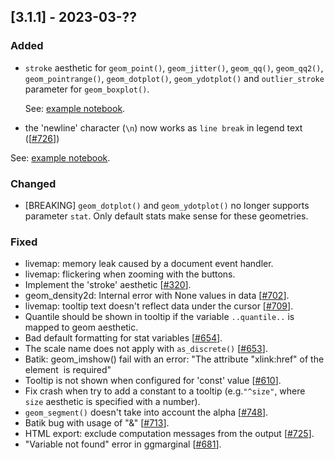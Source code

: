 ## [3.1.1] - 2023-03-??

### Added

- `stroke` aesthetic for `geom_point()`, `geom_jitter()`, `geom_qq()`, `geom_qq2()`, `geom_pointrange()`, `geom_dotplot()`, `geom_ydotplot()` and `outlier_stroke` parameter for `geom_boxplot()`.

  See: [example notebook](https://nbviewer.org/github/JetBrains/lets-plot/blob/master/docs/f-23b/aes_stroke.ipynb).


-  the 'newline' character (`\n`) now works as `line break` in legend text ([[#726](https://github.com/JetBrains/lets-plot/issues/726)])

  See: [example notebook](https://nbviewer.org/github/JetBrains/lets-plot/blob/master/docs/f-23b/legend_text_multiline.ipynb).


### Changed

- [BREAKING] `geom_dotplot()` and `geom_ydotplot()` no longer supports parameter `stat`. Only default stats make sense for these geometries. 

### Fixed

- livemap: memory leak caused by a document event handler.
- livemap: flickering when zooming with the buttons.
- Implement the 'stroke' aesthetic [[#320](https://github.com/JetBrains/lets-plot/issues/320)].
- geom_density2d: Internal error with None values in data [[#702](https://github.com/JetBrains/lets-plot/issues/702)].
- livemap: tooltip text doesn't reflect data under the cursor [[#709](https://github.com/JetBrains/lets-plot/issues/709)].
- Quantile should be shown in tooltip if the variable `..quantile..` is mapped to geom aesthetic.
- Bad default formatting for stat variables [[#654](https://github.com/JetBrains/lets-plot/issues/654)].
- The scale name does not apply with `as_discrete()` [[#653](https://github.com/JetBrains/lets-plot/issues/653)]. 
- Batik: geom_imshow() fail with an error: "The attribute "xlink:href" of the element <image> is required"
- Tooltip is not shown when configured for 'const' value [[#610](https://github.com/JetBrains/lets-plot/issues/610)].
- Fix crash when try to add a constant to a tooltip (e.g.`"^size"`, where `size` aesthetic is specified with a number).
- `geom_segment()` doesn't take into account the alpha [[#748](https://github.com/JetBrains/lets-plot/issues/748)].
- Batik bug with usage of "&" [[#713](https://github.com/JetBrains/lets-plot/issues/713)].
- HTML export: exclude computation messages from the output [[#725](https://github.com/JetBrains/lets-plot/issues/725)].
- "Variable not found" error in ggmarginal [[#681](https://github.com/JetBrains/lets-plot/issues/681)].